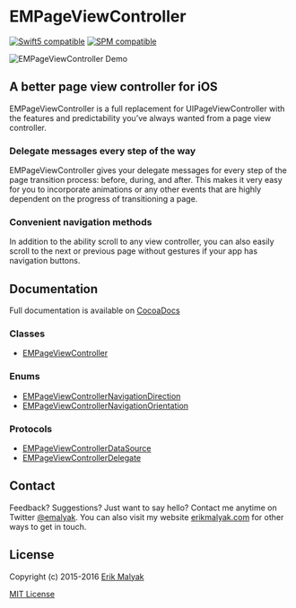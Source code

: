 # EMPageViewController

[![Swift5 compatible][Swift5Badge]][Swift5Link]
[![SPM compatible][SPMBadge]][SPMLink]

[Swift5Badge]: https://img.shields.io/badge/swift-5-orange.svg?style=flat
[Swift5Link]: https://developer.apple.com/swift/

[SPMBadge]: https://img.shields.io/badge/SPM-compatible-brightgreen.svg
[SPMLink]: https://github.com/apple/swift-package-manager

![EMPageViewController Demo](https://github.com/bretsko/EMPageViewController/blob/master/greetings-demo.gif)

## A better page view controller for iOS
EMPageViewController is a full replacement for UIPageViewController with the features and predictability you’ve always wanted from a page view controller.

### Delegate messages every step of the way
EMPageViewController gives your delegate messages for every step of the page transition process: before, during, and after. This makes it very easy for you to incorporate animations or any other events that are highly dependent on the progress of transitioning a page.

### Convenient navigation methods
In addition to the ability scroll to any view controller, you can also easily scroll to the next or previous page without gestures if your app has navigation buttons.


## Documentation
Full documentation is available on [CocoaDocs](http://cocoadocs.org/docsets/EMPageViewController)

### Classes
* [EMPageViewController](http://cocoadocs.org/docsets/EMPageViewController/3.0.0/Classes/EMPageViewController.html)

### Enums
* [EMPageViewControllerNavigationDirection](http://cocoadocs.org/docsets/EMPageViewController/3.0.0/Enums/EMPageViewControllerNavigationDirection.html)
* [EMPageViewControllerNavigationOrientation](http://cocoadocs.org/docsets/EMPageViewController/3.0.0/Enums/EMPageViewControllerNavigationOrientation.html)

### Protocols
* [EMPageViewControllerDataSource](http://cocoadocs.org/docsets/EMPageViewController/3.0.0/Protocols/EMPageViewControllerDataSource.html)
* [EMPageViewControllerDelegate](http://cocoadocs.org/docsets/EMPageViewController/3.0.0/Protocols/EMPageViewControllerDelegate.html)

## Contact

Feedback? Suggestions? Just want to say hello? Contact me anytime on Twitter [@emalyak](https://twitter.com/emalyak). You can also visit my website [erikmalyak.com](http://erikmalyak.com) for other ways to get in touch.

## License
Copyright (c) 2015-2016 [Erik Malyak](http://erikmalyak.com)

[MIT License](https://github.com/emalyak/EMPageViewController/blob/master/LICENSE)
